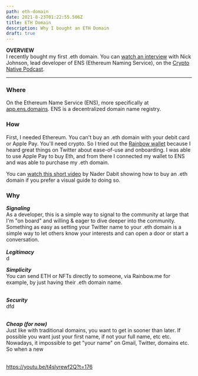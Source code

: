 ```yaml
---
path: eth-domain
date: 2021-8-23T01:22:55.506Z
title: ETH Domain
description: Why I bought an ETH Domain
draft: true
---
```


**OVERVIEW** <br/>
I recently bought my first .eth domain. You can [watch an interview](https://www.youtube.com/watch?v=yH0xg66vD6o) with Nick Johnson, lead developer of ENS (Ethereum Naming Service), on the [Crypto Native Podcast](https://www.youtube.com/c/FutureAlisha/videos).

---

<h3>Where</h3>

On the Ethereum Name Service (ENS), more specifically at [app.ens.domains](https://app.ens.domains/). ENS is a decentralized domain name registry.

<h3>How</h3>

First, I needed Ethereum. You can't buy an .eth domain with your debit card or Apple Pay. You'll need crypto. So I tried out the [Rainbow wallet](https://rainbow.me/) because I heard great things on Twitter about ease-of-use and onboarding. I was able to use Apple Pay to buy Eth, and from there I connected my wallet to ENS and was able to purchase my .eth domain.

You can [watch this short video](https://www.youtube.com/watch?v=jssRnV5Ob6A) by Nader Dabit showing how to buy an .eth domain if you prefer a visual guide to doing so.

<h3>Why</h3>

_**Signaling**_<br/>
As a developer, this is a simple way to signal to the community at large that I'm "on board" and willing & eager to dive deeper into the community. Something as easy as setting your Twitter name to your .eth domain is a simple way to let others know your interests and can open a door or start a conversation. <br/><br/>
_**Legitimacy**_<br/>
d

_**Simplicity**_<br/>
You can send ETH or NFTs directly to someone, via Rainbow.me for example, by just having their .eth domain name. <br/><br/>

_**Security**_<br/>
dfd <br/><br/>

_**Cheap (for now)**_<br/>
Just like with traditional domains, you want to get in sooner than later. If possible you want just your first name, if not your full name, etc etc. Nowadays, it impossible to get "your name" on Gmail, Twitter, domains etc. So when a new<br/><br/>

https://youtu.be/t4slyrewf2Q?t=176
